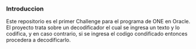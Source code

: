 
### Introduccion
Este repositorio es el primer Challenge para el programa de ONE en Oracle.
El proyecto trata sobre un decodificador el cual se ingresa un texto y lo codifica, y en caso contrario, si se ingresa el codigo condificado entonces procedera a decodificarlo.
